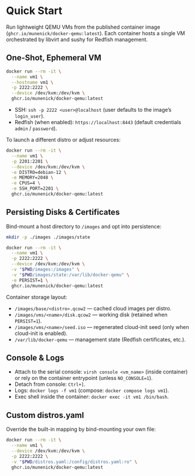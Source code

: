 # Quick Start

Run lightweight QEMU VMs from the published container image (`ghcr.io/munenick/docker-qemu:latest`). Each container hosts a single VM orchestrated by libvirt and sushy for Redfish management.

## One-Shot, Ephemeral VM

```bash
docker run --rm -it \
  --name vm1 \
  --hostname vm1 \
  -p 2222:2222 \
  --device /dev/kvm:/dev/kvm \
  ghcr.io/munenick/docker-qemu:latest
```

- SSH: `ssh -p 2222 <user>@localhost` (user defaults to the image’s `login_user`).
- Redfish (when enabled): `https://localhost:8443` (default credentials `admin` / `password`).

To launch a different distro or adjust resources:

```bash
docker run --rm -it \
  --name vm1 \
  -p 2201:2201 \
  --device /dev/kvm:/dev/kvm \
  -e DISTRO=debian-12 \
  -e MEMORY=2048 \
  -e CPUS=4 \
  -e SSH_PORT=2201 \
  ghcr.io/munenick/docker-qemu:latest

```

## Persisting Disks & Certificates

Bind-mount a host directory to `/images` and opt into persistence:

```bash
mkdir -p ./images ./images/state

docker run --rm -it \
  --name vm1 \
  -p 2222:2222 \
  --device /dev/kvm:/dev/kvm \
  -v "$PWD/images:/images" \
  -v "$PWD/images/state:/var/lib/docker-qemu" \
  -e PERSIST=1 \
  ghcr.io/munenick/docker-qemu:latest

```

Container storage layout:

- `/images/base/<distro>.qcow2` — cached cloud images per distro.
- `/images/vms/<name>/disk.qcow2` — working disk (retained when `PERSIST=1`).
- `/images/vms/<name>/seed.iso` — regenerated cloud-init seed (only when cloud-init is enabled).
- `/var/lib/docker-qemu` — management state (Redfish certificates, etc.).

## Console & Logs

- Attach to the serial console: `virsh console <vm_name>` (inside container) or rely on the container entrypoint (unless `NO_CONSOLE=1`).
- Detach from console: `Ctrl+]`.
- Logs: `docker logs -f vm1` (compose: `docker compose logs vm1`).
- Exec shell inside the container: `docker exec -it vm1 /bin/bash`.

## Custom distros.yaml

Override the built-in mapping by bind-mounting your own file:

```bash
docker run --rm -it \
  --name vm1 \
  --device /dev/kvm:/dev/kvm \
  -p 2222:2222 \
  -v "$PWD/distros.yaml:/config/distros.yaml:ro" \
  ghcr.io/munenick/docker-qemu:latest

```

